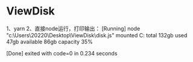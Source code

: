 # ViewDisk

1、yarn
2、直接node运行，打印输出：
[Running] node "c:\Users\20220\Desktop\ViewDisk\disk.js"
mounted C:
total 132gb
used 47gb
available 86gb
capacity 35%

[Done] exited with code=0 in 0.234 seconds
